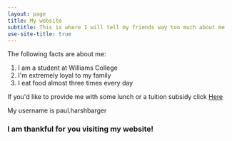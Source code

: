 ```yaml
---
layout: page
title: My website
subtitle: This is where I will tell my friends way too much about me
use-site-title: true
---
```


The following facts are about me:

1. I am a student at Williams College
2. I'm extremely loyal to my family
3. I eat food almost three times every day

If you'd like to provide me with some lunch or a tuition subsidy click [Here](https://venmo.com/account/sign-in/)

My username is paul.harshbarger

### I am thankful for you visiting my website! 
